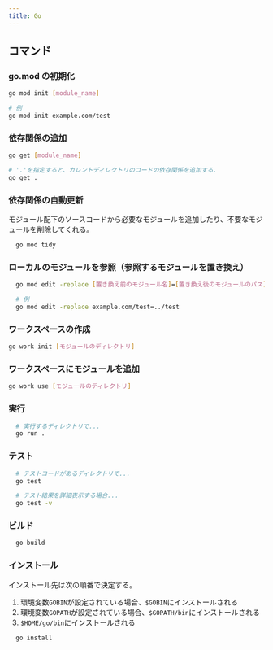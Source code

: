 ```yaml
---
title: Go
---
```


## コマンド

### go.mod の初期化

```bash title=コマンド実行
go mod init [module_name]

# 例
go mod init example.com/test
```

### 依存関係の追加

```bash title=コマンド実行
go get [module_name]

# '.'を指定すると、カレントディレクトリのコードの依存関係を追加する.
go get .
```

### 依存関係の自動更新

モジュール配下のソースコードから必要なモジュールを追加したり、不要なモジュールを削除してくれる。

```bash title=コマンド実行
  go mod tidy
```

### ローカルのモジュールを参照（参照するモジュールを置き換え）

```bash title=コマンド実行
  go mod edit -replace [置き換え前のモジュール名]=[置き換え後のモジュールのパス]

  # 例
  go mod edit -replace example.com/test=../test
```

### ワークスペースの作成

```bash title=コマンド実行
go work init [モジュールのディレクトリ]
```

### ワークスペースにモジュールを追加

```bash title=コマンド実行
go work use [モジュールのディレクトリ]
```

### 実行

```bash title=コマンド実行
  # 実行するディレクトリで...
  go run .
```

### テスト

```bash title=コマンド実行
  # テストコードがあるディレクトリで...
  go test

  # テスト結果を詳細表示する場合...
  go test -v
```

### ビルド

```bash title=コマンド実行
  go build
```

### インストール

インストール先は次の順番で決定する。

1. 環境変数`GOBIN`が設定されている場合、`$GOBIN`にインストールされる
2. 環境変数`GOPATH`が設定されている場合、`$GOPATH/bin`にインストールされる
3. `$HOME/go/bin`にインストールされる

```bash title=コマンド実行
  go install
```

